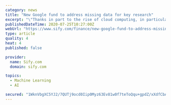 ```yaml
---
category: news
title: "New Google fund to address missing data for key research"
excerpt: "\"Thanks in part to the rise of cloud computing, in particular services like Cloud AutoML and libraries like TensorFlow, AI is increasingly able to help address society's most pressing issues ..."
publishedDateTime: 2020-07-25T10:27:00Z
webUrl: "https://www.sify.com/finance/new-google-fund-to-address-missing-data-for-key-research-news-topnews-uhzfkAabgdjji.html"
type: article
quality: 4
heat: 4
published: false

provider:
  name: Sify.com
  domain: sify.com

topics:
  - Machine Learning
  - AI

secured: "1WknVbgXC5YJ2/7QUTj9ocd0Iip0Myz63Ev81w0f7teToQqu+gpdZ/xXdfCbABTzlqi2/phNsdIVw9Lt8b3ruGX8DzIVyjMVOniy6s+prpWzIzpcDGnFhx7aVOAA7ZRVC22CPJKhhZwruXP5ihQsrgGwZas4KHu7JiYuaNTVrC1albxQF3XNssomrCv4sT2/Vnk3WTG+zn2gb7sUwbDmExkvIPVw0Y6SOhJVCYi3NxYZom6rKH8jTi8k730XNRkV35UZr5Th5nMPtRcATvMu79cK85qrj++D4FwAvMCnJYDbuKeoajKI9H3EbhjW2PtWEBOvRtLAqiH8SqFLaQVmfg==;YkD/Pv0bmOPj9WTg2riPzQ=="
---
```



